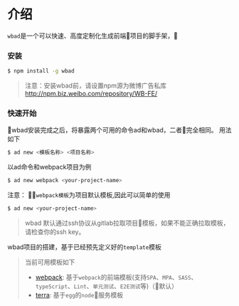 <!-- ---
home: true
heroImage: /hero.png
heroText: Hero 标题
tagline: Hero 副标题
actionText: 快速上手 →
actionLink: /zh/guide/
features:
- title: 简洁至上
  details: 以 Markdown 为中心的项目结构，以最少的配置帮助你专注于写作。
- title: Vue驱动
  details: 享受 Vue + webpack 的开发体验，在 Markdown 中使用 Vue 组件，同时可以使用 Vue 来开发自定义主题。
- title: 高性能
  details: VuePress 为每个页面预渲染生成静态的 HTML，同时在页面被加载的时候，将作为 SPA 运行。
footer: MIT Licensed | Copyright © 2018-present Evan You
--- -->

# 介绍

`wbad`是一个可以快速、高度定制化生成前端项目的脚手架，

### 安装

```bash
$ npm install -g wbad
```

> 注意：安装wbad前，请设置npm源为微博广告私库 http://npm.biz.weibo.com/repository/WB-FE/

### 快速开始

wbad安装完成之后，将暴露两个可用的命令ad和wbad，二者完全相同。
用法如下
```bash
$ ad new <模板名称> <项目名称>
```
以ad命令和webpack项目为例

```bash
$ ad new webpack <your-project-name>
```

注意： ```webpack模板```为项目默认模板,因此可以简单的使用
```bash
$ ad new <your-project-name>
```

>  wbad 默认通过ssh协议从gitlab拉取项目模板，如果不能正确拉取模板，请检查你的ssh key。

wbad项目的搭建，基于已经预先定义好的`template`模板

> 当前可用模板如下
> * [webpack](webpack/): 基于`webpack`的前端模板(支持`SPA`、`MPA`、`SASS`、`typeScript`、`Lint`、`单元测试`、`E2E测试`等)（默认）
> * [terra](): 基于`egg`的`node`服务模板